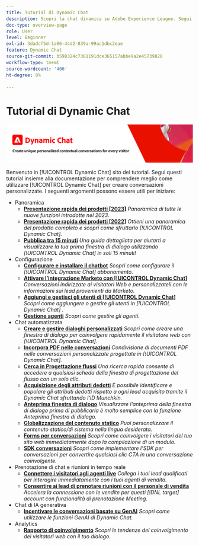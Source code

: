 ```yaml
---
title: Tutorial di Dynamic Chat
description: Scopri la chat dinamica su Adobe Experience League. Segui questi tutorial insieme alla documentazione per comprendere meglio come utilizzare la chat dinamica per creare conversazioni personalizzate.
doc-type: overview-page
role: User
level: Beginner
exl-id: 3dadcf5d-1a06-44d2-839a-99ac1dbc2eae
feature: Dynamic Chat
source-git-commit: b598324c7361191dce365157abbe9a2e45739820
workflow-type: tm+mt
source-wordcount: '406'
ht-degree: 8%

---
```


# Tutorial di Dynamic Chat

![](assets/dynamic-chat-header.png)

Benvenuto in [!UICONTROL Dynamic Chat]  sito dei tutorial. Segui questi tutorial insieme alla documentazione per comprendere meglio come utilizzare [!UICONTROL Dynamic Chat]  per creare conversazioni personalizzate. I seguenti argomenti possono essere utili per iniziare:

* Panoramica
   * **[Presentazione rapida dei prodotti [2023]](product-tour.md)**
     *Panoramica di tutte le nuove funzioni introdotte nel 2023.*
   * **[Presentazione rapida dei prodotti [2022]](product-tour.md)**
     *Ottieni una panoramica del prodotto completo e scopri come sfruttarlo [!UICONTROL Dynamic Chat].*
   * **[Pubblica tra 15 minuti](go-live-in-15-minutes.md)**
     *Una guida dettagliata per aiutarti a visualizzare la tua prima finestra di dialogo utilizzando [!UICONTROL Dynamic Chat]  in soli 15 minuti!*
* Configurazione
   * **[Configurare e installare il chatbot](setup.md)**
     *Scopri come configurare il [!UICONTROL Dynamic Chat]  abbonamento.*
   * **[Attivare l’integrazione Marketo con [!UICONTROL Dynamic Chat]](marketo-integration.md)**
     *Conversazioni indirizzate ai visitatori Web e personalizzateli con le informazioni sui lead provenienti da Marketo.*
   * **[Aggiungi e gestisci gli utenti di [!UICONTROL Dynamic Chat]](user-management.md)**
     *Scopri come aggiungere o gestire gli utenti in [!UICONTROL Dynamic Chat] .*
   * **[Gestione agenti](agent-management.md)**
     *Scopri come gestire gli agenti.*
* Chat automatizzata
   * **[Creare e gestire dialoghi personalizzati](dialogue-management.md)**
     *Scopri come creare una finestra di dialogo per coinvolgere rapidamente il visitatore web con [!UICONTROL Dynamic Chat].*
   * **[Incorpora PDF nelle conversazioni](document-cloud-integration.md)**
     *Condivisione di documenti PDF nelle conversazioni personalizzate progettate in [!UICONTROL Dynamic Chat].*
   * **[Cerca in Progettazione flussi](search-in-stream-designer.md)**
     *Una ricerca rapida consente di accedere a qualsiasi scheda della finestra di progettazione del flusso con un solo clic.*
   * **[Acquisizione degli attributi dedotti](capture-inferred-attributes.md)**
     *È possibile identificare e popolare gli attributi dedotti rispetto a ogni lead acquisito tramite il Dynamic Chat sfruttando l&#39;ID Munchkin.*
   * **[Anteprima finestra di dialogo](dialogue-preview.md)**
     *Visualizzare l’anteprima della finestra di dialogo prima di pubblicarla è molto semplice con la funzione Anteprima finestra di dialogo.*
   * **[Globalizzazione del contenuto statico](globalization-of-static-content.md)**
     *Puoi personalizzare il contenuto statico/di sistema nella lingua desiderata.*
   * **[Forms per conversazioni](conversational-forms.md)**
     *Scopri come coinvolgere i visitatori del tuo sito web immediatamente dopo la compilazione di un modulo.*
   * **[SDK conversazioni](conversations-sdk.md)**
     *Scopri come implementare l’SDK per conversazioni per convertire qualsiasi clic CTA in una conversazione coinvolgente.*
* Prenotazione di chat e riunioni in tempo reale
   * **[Connettere i visitatori agli agenti live](connect-visitors-to-live-agents.md)**
     *Collega i tuoi lead qualificati per interagire immediatamente con i tuoi agenti di vendita.*
   * **[Consentire ai lead di prenotare riunioni con il personale di vendita](meeting-booking.md)**
     *Accelera la connessione con le vendite per questi [!DNL target] account con funzionalità di prenotazione Meeting.*
* Chat di IA generativa
   * **[Incentivare le conversazioni basate su GenAI](gen-ai-features.md)**
     *Scopri come utilizzare le funzioni GenAI di Dynamic Chat.*
* Analytics
   * **[Rapporto di coinvolgimento](engagement-report.md)**
     *Scopri le tendenze del coinvolgimento dei visitatori web con il tuo dialogo.*

